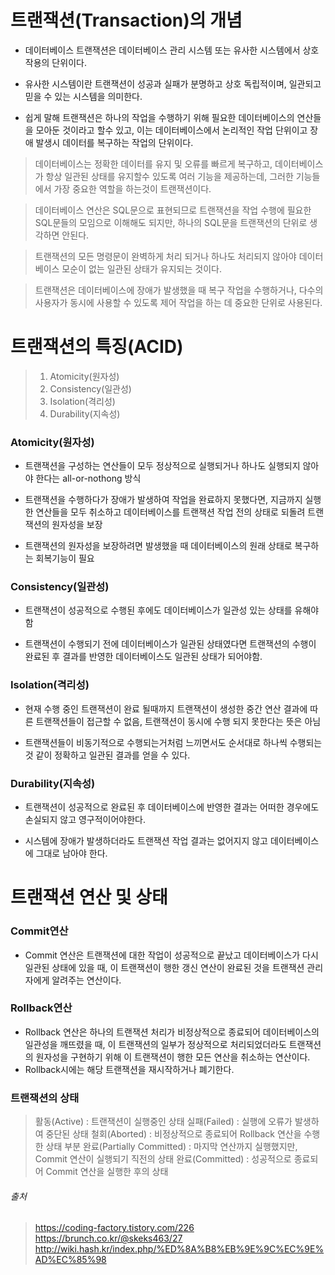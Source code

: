 # 트랜잭션(Transaction)의 개념
- 데이터베이스 트랜잭션은 데이터베이스 관리 시스템 또는 유사한 시스템에서 상호작용의 단위이다.

- 유사한 시스템이란 트랜잭션이 성공과 실패가 분명하고 상호 독립적이며, 일관되고 믿을 수 있는 시스템을 의미한다.

- 쉽게 말해 트랜잭션은 하나의 작업을 수행하기 위해 필요한 데이터베이스의 연산들을 모아둔 것이라고 할수 있고, 이는 데이터베이스에서 논리적인 작업 단위이고 장애 발생시 데이터를 복구하는 작업의 단위이다.

> 데이터베이스는 정확한 데이터를 유지 및 오류를 빠르게 복구하고, 데이터베이스가 항상 일관된 상태를 유지할수 있도록 여러 기능을 제공하는데, 그러한 기능들에서 가장 중요한 역할을 하는것이 트랜잭션이다.

> 데이터베이스 연산은 SQL문으로 표현되므로 트랜잭션을 작업 수행에 필요한 SQL문들의 모임으로 이해해도 되지만, 하나의 SQL문을 트랜잭션의 단위로 생각하면 안된다.

> 트랜잭션의 모든 명령문이 완벽하게 처리 되거나 하나도 처리되지 않아야 데이터베이스 모순이 없는 일관된 상태가 유지되는 것이다.

> 트랜잭션은 데이터베이스에 장애가 발생했을 때 복구 작업을 수행하거나, 다수의 사용자가 동시에 사용할 수 있도록 제어 작업을 하는 데 중요한 단위로 사용된다.

# 트랜잭션의 특징(ACID)
> 1. Atomicity(원자성)
> 2. Consistency(일관성)
> 3. Isolation(격리성)
> 4. Durability(지속성)

### Atomicity(원자성)
  - 트랜잭션을 구성하는 연산들이 모두 정상적으로 실행되거나 하나도 실행되지 않아야 한다는 all-or-nothong 방식

  - 트랜잭션을 수행하다가 장애가 발생하여 작업을 완료하지 못했다면, 지금까지 실행한 연산들을 모두 취소하고 데이터베이스를 트랜잭션 작업 전의 상태로 되돌려 트랜잭션의 원자성을 보장

  - 트랜잭션의 원자성을 보장하려면 발생했을 때 데이터베이스의 원래 상태로 복구하는 회복기능이 필요

### Consistency(일관성)
  - 트랜잭션이 성공적으로 수행된 후에도 데이터베이스가 일관성 있는 상태를 유해야함

  - 트랜잭션이 수행되기 전에 데이터베이스가 일관된 상태였다면 트랜잭션의 수행이 완료된 후 결과를 반영한 데이터베이스도 일관된 상태가 되어야함.

### Isolation(격리성)
  - 현재 수행 중인 트랜잭션이 완료 될때까지 트랜잭션이 생성한 중간 연산 결과에 따른 트랜잭션들이 접근할 수 없음, 트랜잭션이 동시에 수행 되지 못한다는 뜻은 아님

  - 트랜잭션들이 비동기적으로 수행되는거처럼 느끼면서도 순서대로 하나씩 수행되는것 같이 정확하고 일관된 결과를 얻을 수 있다.

### Durability(지속성)
  - 트랜잭션이 성공적으로 완료된 후 데이터베이스에 반영한 결과는 어떠한 경우에도 손실되지 않고 영구적이어야한다.

  - 시스템에 장애가 발생하더라도 트랜잭션 작업 결과는 없어지지 않고 데이터베이스에 그대로 남아야 한다.

# 트랜잭션 연산 및 상태

### Commit연산
- Commit 연산은 트랜잭션에 대한 작업이 성공적으로 끝났고 데이터베이스가 다시 일관된 상태에 있을 때, 이 트랜잭션이 행한 갱신 연산이 완료된 것을 트랜잭션 관리자에게 알려주는 연산이다.

### Rollback연산
- Rollback 연산은 하나의 트랜잭션 처리가 비정상적으로 종료되어 데이터베이스의 일관성을 깨뜨렸을 때, 이 트랜잭션의 일부가 정상적으로 처리되었더라도 트랜잭션의 원자성을 구현하기 위해 이 트랜잭션이 행한 모든 연산을 취소하는 연산이다.
- Rollback시에는 해당 트랜잭션을 재시작하거나 폐기한다.

### 트랜잭션의 상태
> 활동(Active) : 트랜잭션이 실행중인 상태
> 실패(Failed) : 실행에 오류가 발생하여 중단된 상태
> 철회(Aborted) : 비정상적으로 종료되어 Rollback 연산을 수행한 상태
> 부분 완료(Partially Committed) : 마지막 연산까지 실행했지만, Commit 연산이 실행되기 직전의 상태
> 완료(Committed) : 성공적으로 종료되어 Commit 연산을 실행한 후의 상태

###### 출처
> https://coding-factory.tistory.com/226
> https://brunch.co.kr/@skeks463/27
> http://wiki.hash.kr/index.php/%ED%8A%B8%EB%9E%9C%EC%9E%AD%EC%85%98
